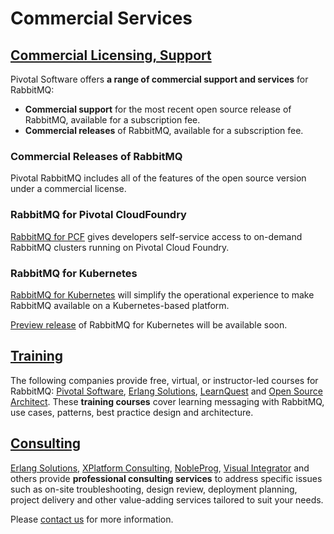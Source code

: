 <!--
Copyright (c) 2007-2019 Pivotal Software, Inc.

All rights reserved. This program and the accompanying materials
are made available under the terms of the under the Apache License,
Version 2.0 (the "License”); you may not use this file except in compliance
with the License. You may obtain a copy of the License at

https://www.apache.org/licenses/LICENSE-2.0

Unless required by applicable law or agreed to in writing, software
distributed under the License is distributed on an "AS IS" BASIS,
WITHOUT WARRANTIES OR CONDITIONS OF ANY KIND, either express or implied.
See the License for the specific language governing permissions and
limitations under the License.
-->

# Commercial Services

## <a id="overview" class="anchor" href="#overview">Commercial Licensing, Support</a>

Pivotal Software offers **a range of commercial support and services** for RabbitMQ:

 * **Commercial support** for the most recent open source release of RabbitMQ, available for a subscription fee.
 * **Commercial releases** of RabbitMQ, available for a subscription fee.

### Commercial Releases of RabbitMQ

Pivotal RabbitMQ includes all of the features of the open source version under a commercial license.

### RabbitMQ for Pivotal CloudFoundry

[RabbitMQ for PCF](https://pivotal.io/platform/services-marketplace/messaging-and-integration/rabbitmq) gives developers self-service access to on-demand RabbitMQ clusters
running on Pivotal Cloud Foundry.

### RabbitMQ for Kubernetes

[RabbitMQ for Kubernetes](https://content.pivotal.io/blog/introducing-rabbitmq-for-kubernetes) will simplify
the operational experience to make RabbitMQ available on a Kubernetes-based platform.

[Preview release](https://pivotal.io/pivotal-rabbitmq-on-kubernetes) of RabbitMQ for Kubernetes will be available soon.


## <a id="training" class="anchor" href="#training">Training</a>

The following companies provide free, virtual, or instructor-led courses for RabbitMQ:
[Pivotal Software](https://academy.pivotal.io/store-catalog), [Erlang Solutions](https://www.erlang-solutions.com/products/rabbitmq.html),
[LearnQuest](http://www.learnquest.com/course-detail.aspx?cnum=rabbitmq-e1xc) and [Open Source Architect](https://opensource.io/product/rabbitmq-training/).
These <strong>training courses</strong> cover learning messaging with RabbitMQ, use cases, patterns,
best practice design and architecture.

## <a id="consulting" class="anchor" href="#consulting">Consulting</a>

[Erlang Solutions](https://www.erlang-solutions.com/products/rabbitmq.html), [XPlatform Consulting](http://www.xplatformconsulting.com/rabbitmq/),
[NobleProg](https://www.nobleprog.com/consulting/rabbitmq), [Visual Integrator](http://www.visualintegrator.com/rmq/) and others provide <strong>professional consulting services</strong>
to address specific issues such as on-site troubleshooting, design review,
deployment planning, project delivery and other value-adding services
tailored to suit your needs.

Please [contact us](contact.html#email) for more information.
